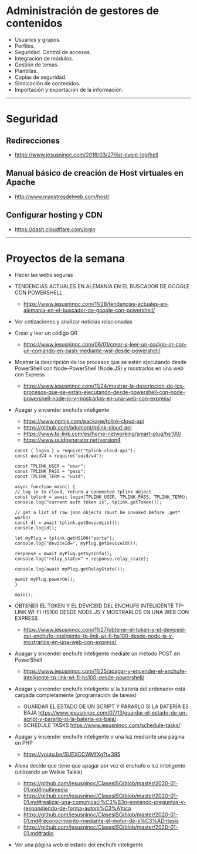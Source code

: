 # Administración de gestores de contenidos
- Usuarios y grupos.
- Perfiles.
- Seguridad. Control de accesos.
- Integración de módulos.
- Gestión de temas.
- Plantillas.
- Copias de seguridad.
- Sindicación de contenidos.
- Importación y exportación de la información.

-------------------

# Seguridad
## Redirecciones
* https://www.jesusninoc.com/2018/03/27/list-event-log/hell

## Manual básico de creación de Host virtuales en Apache
* http://www.maestrosdelweb.com/host/

## Configurar hosting y CDN
* https://dash.cloudflare.com/login

-------------------

# Proyectos de la semana
- Hacer las webs seguras
- TENDENCIAS ACTUALES EN ALEMANIA EN EL BUSCADOR DE GOOGLE CON POWERSHELL
	- https://www.jesusninoc.com/11/28/tendencias-actuales-en-alemania-en-el-buscador-de-google-con-powershell/
- Ver cotizaciones y analizar noticias relacionadas
- Crear y leer un código QR 
	- https://www.jesusninoc.com/06/01/crear-y-leer-un-codigo-qr-con-un-comando-en-bash-mediante-wsl-desde-powershell/
- Mostrar la descripción de los procesos que se están ejecutando desde PowerShell con Node-PowerShell (Node.JS) y mostrarlos en una web con Express 
	- https://www.jesusninoc.com/11/24/mostrar-la-descripcion-de-los-procesos-que-se-estan-ejecutando-desde-powershell-con-node-powershell-node-js-y-mostrarlos-en-una-web-con-express/
- Apagar y encender enchufe inteligente
	- https://www.npmjs.com/package/tplink-cloud-api
	- https://github.com/adumont/tplink-cloud-api
	- https://www.tp-link.com/es/home-networking/smart-plug/hs100/
	- https://www.uuidgenerator.net/version4
	
	```Node
	const { login } = require("tplink-cloud-api");
	const uuidV4 = require("uuid/v4");

	const TPLINK_USER = "user";
	const TPLINK_PASS = "pass";
	const TPLINK_TERM = "uuid";

	async function main() {
	// log in to cloud, return a connected tplink object
	const tplink = await login(TPLINK_USER, TPLINK_PASS, TPLINK_TERM);
	console.log("current auth token is", tplink.getToken());

	// get a list of raw json objects (must be invoked before .get* works)
	const dl = await tplink.getDeviceList();
	console.log(dl);

	let myPlug = tplink.getHS100("porta");
	console.log("deviceId=", myPlug.getDeviceId());

	response = await myPlug.getSysInfo();
	console.log("relay_state=" + response.relay_state);

	console.log(await myPlug.getRelayState());

	await myPlug.powerOn();
	}

	main();
	 ```
- OBTENER EL TOKEN Y EL DEVICEID DEL ENCHUFE INTELIGENTE TP-LINK WI-FI HS100 DESDE NODE.JS Y MOSTRARLOS EN UNA WEB CON EXPRESS
	- https://www.jesusninoc.com/11/27/obtener-el-token-y-el-deviceid-del-enchufe-inteligente-tp-link-wi-fi-hs100-desde-node-js-y-mostrarlos-en-una-web-con-express/
- Apagar y encender enchufe inteligente mediate un método POST en PowerShell
	- https://www.jesusninoc.com/11/25/apagar-y-encender-el-enchufe-inteligente-tp-link-wi-fi-hs100-desde-powershell/
- Apagar y encender enchufe inteligente si la batería del ordenador está cargada completamente (programación de tareas)
	- GUARDAR EL ESTADO DE UN SCRIPT Y PARARLO SI LA BATERÍA ES BAJA https://www.jesusninoc.com/07/13/guardar-el-estado-de-un-script-y-pararlo-si-la-bateria-es-baja/
	- SCHEDULE TASKS https://www.jesusninoc.com/schedule-tasks/
- Apagar y encender enchufe inteligente o una luz mediante una página en PHP
	- https://youtu.be/SUEXCCWMfXg?t=395
- Alexa decide que tiene que apagar por voz el enchufe o luz inteligente (utilizando un Walkie Talkie)
	- https://github.com/jesusninoc/ClasesISO/blob/master/2020-01-01.md#multimedia
	- https://github.com/jesusninoc/ClasesISO/blob/master/2020-01-01.md#realizar-una-comunicaci%C3%B3n-enviando-preguntas-y-respondiendo-de-forma-autom%C3%A1tica
	- https://github.com/jesusninoc/ClasesISO/blob/master/2020-01-01.md#reconocimiento-mediante-el-motor-de-s%C3%ADntesis
	- https://github.com/jesusninoc/ClasesISO/blob/master/2020-01-01.md#radio
- Ver una página web el estado del enchufe inteligente
